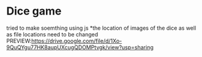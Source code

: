 # Dice game
tried to make soemthing using js
*the location of images of the dice as well as file locations need to be changed 
PREVIEW:https://drive.google.com/file/d/1Xo-9QuQYgu77HK8aupUXcugQDOMPtvgk/view?usp=sharing
